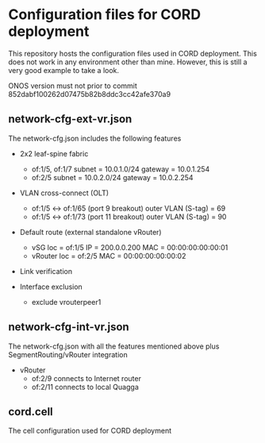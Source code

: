 # Configuration files for CORD deployment

This repository hosts the configuration files used in CORD deployment.
This does not work in any environment other than mine.
However, this is still a very good example to take a look.

ONOS version must not prior to commit 852dabf100262d07475b82b8ddc3cc42afe370a9

## network-cfg-ext-vr.json

The network-cfg.json includes the following features

* 2x2 leaf-spine fabric
    - of:1/5, of:1/7
        subnet = 10.0.1.0/24
        gateway = 10.0.1.254
    - of:2/5
        subnet = 10.0.2.0/24
        gateway = 10.0.2.254

* VLAN cross-connect (OLT)
    - of:1/5 <-> of:1/65 (port 9 breakout)
        outer VLAN (S-tag) = 69
    - of:1/5 <-> of:1/73 (port 11 breakout)
        outer VLAN (S-tag) = 90

* Default route (external standalone vRouter)
    - vSG
        loc = of:1/5
        IP  = 200.0.0.200
        MAC = 00:00:00:00:00:01
    - vRouter
        loc = of:2/5
        MAC = 00:00:00:00:00:02

* Link verification

* Interface exclusion
    - exclude vrouterpeer1

## network-cfg-int-vr.json

The network-cfg.json with all the features mentioned above plus SegmentRouting/vRouter integration

* vRouter
    - of:2/9 connects to Internet router
    - of:2/11 connects to local Quagga

## cord.cell

The cell configuration used for CORD deployment